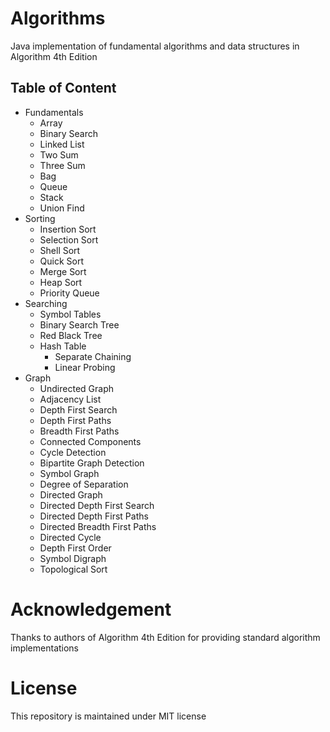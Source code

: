 # Algorithms
Java implementation of fundamental algorithms and data structures in Algorithm 4th Edition

## Table of Content
- Fundamentals
	- Array
	- Binary Search
	- Linked List
	- Two Sum
	- Three Sum
	- Bag
	- Queue
	- Stack
	- Union Find
- Sorting
	- Insertion Sort
	- Selection Sort
	- Shell Sort
	- Quick Sort
	- Merge Sort
	- Heap Sort
	- Priority Queue
- Searching
	- Symbol Tables
	- Binary Search Tree
	- Red Black Tree
	- Hash Table
		- Separate Chaining
		- Linear Probing
- Graph
    - Undirected Graph
    - Adjacency List
    - Depth First Search
    - Depth First Paths
    - Breadth First Paths
    - Connected Components
    - Cycle Detection
    - Bipartite Graph Detection
    - Symbol Graph
    - Degree of Separation
    - Directed Graph
    - Directed Depth First Search
    - Directed Depth First Paths
    - Directed Breadth First Paths
    - Directed Cycle
    - Depth First Order
    - Symbol Digraph
    - Topological Sort

# Acknowledgement
Thanks to authors of Algorithm 4th Edition for providing standard algorithm implementations
	
# License

This repository is maintained under MIT license